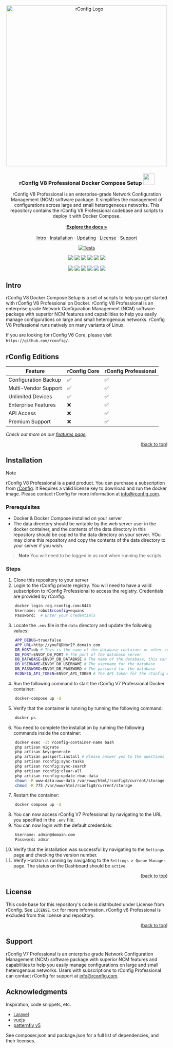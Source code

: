 <!-- References:
https://www.twilio.com/blog/get-started-docker-laravel
https://laravel-for-newbie.kejyun.com/en/advanced/scheduling/docker/
https://github.com/mohammadain/laravel-docker-cron/blob/master/Dockerfile
-->

<a name="readme-top"></a>

<!-- PROJECT LOGO -->
<br />
<div align="center">
  <a href="https://github.com/rconfig/rconfig">
    <img src="https://portal.rconfig.com/images/rconfig-logos/rConfig-logo-and-icon/rconfig_logo_and_icon_with_strapline_gradient.png" alt="rConfig Logo" width="500"/>
  </a>

  <h3 align="center">
    rConfig V8 Professional Docker Compose Setup
    <img src="https://cdn.jsdelivr.net/gh/devicons/devicon/icons/docker/docker-original.svg" width="35" height="35" />
  </h3>

  <p align="center">
    rConfig V8 Professional is an enterprise-grade Network Configuration Management (NCM) software package. It simplifies the management of configurations across large and small heterogeneous networks. This repository contains the rConfig V8 Professional codebase and scripts to deploy it with Docker Compose.
    <br /><br />
    <a href="https://docs.rconfig.com"><strong>Explore the docs »</strong></a>
    <br /><br />
    <a href="#intro">Intro</a> ·
    <a href="#setup">Installation</a> ·
    <a href="#update">Updating</a> ·
    <a href="#license">License</a> ·
    <a href="#support">Support</a>
  </p>

  <!-- Badges -->
  [![Tests](https://github.com/eliashaeussler/typo3-badges/actions/workflows/tests.yaml/badge.svg)](https://github.com/eliashaeussler/typo3-badges/actions/workflows/tests.yaml)
  <!-- Technologies -->
  <p>
    <!-- Backend & Docker -->
    <img src="https://img.shields.io/badge/-Docker-2496ED?logo=docker&logoColor=white&style=flat" />
    <img src="https://img.shields.io/badge/-PHP-777BB4?logo=php&logoColor=white&style=flat" />
    <img src="https://img.shields.io/badge/-Laravel-FF2D20?logo=laravel&logoColor=white&style=flat" />
    <img src="https://img.shields.io/badge/-Composer-2F4F4F?logo=composer&logoColor=white&style=flat" />
    <img src="https://img.shields.io/badge/-MySQL-4479A1?logo=mysql&logoColor=white&style=flat" />
    <img src="https://img.shields.io/badge/-Redis-DC382D?logo=redis&logoColor=white&style=flat" />
  </p>

  <p>
    <!-- Frontend -->
    <img src="https://img.shields.io/badge/-Vue3-4FC08D?logo=vue.js&logoColor=white&style=flat" />
    <img src="https://img.shields.io/badge/-ViteJs-6e37a0?logo=vite&logoColor=white&style=flat" />
    <img src="https://img.shields.io/badge/-PatternFly-004285?logo=patternfly&logoColor=white&style=flat" />
    <img src="https://img.shields.io/badge/-Node.js-339933?logo=node.js&logoColor=white&style=flat" />
    <img src="https://img.shields.io/badge/-npm-CB3837?logo=npm&logoColor=white&style=flat" />
    <img src="https://img.shields.io/badge/-Yarn-2C8EBB?logo=yarn&logoColor=white&style=flat" />
  </p>
</div>

<a name="intro"></a>


## Intro

rConfig V8 Docker Compose Setup is a set of scripts to help you get started with rConfig V8 Professional on Docker. rConfig V8 Professional is an enterprise grade Network Configuration Management (NCM) software package with superior NCM features and capabilities to help you easily manage configurations on large and small heterogenous networks. rConfig V8 Professional runs natively on many variants of Linux.

If you are looking for rConfig V6 Core, please visit `https://github.com/rconfig/`.

## rConfig Editions

| Feature              | rConfig Core        | rConfig Professional |
|----------------------|---------------------|----------------------|
| Configuration Backup | :white_check_mark:  | :white_check_mark:   |
| Multi-Vendor Support | :white_check_mark:  | :white_check_mark:   |
| Unlimited Devices | :white_check_mark:  | :white_check_mark:   |
| Enterprise Features  | :x:                 | :white_check_mark:   |
| API Access           | :x:                 | :white_check_mark:   |
| Premium Support      | :x:                 | :white_check_mark:   |

_Check out more on our [features page](https://www.rconfig.com/pricing#full-features)._

<p align="right">(<a href="#readme-top">back to top</a>)</p>

<!-- Installation -->

<a name="setup"></a>

## Installation
 
> [!NOTE]  
> rConfig V8 Professional is a paid product. You can purchase a subscription from [rConfig](https://www.rconfig.com/pricing). It Requires a valid license key to download and 
run the docker image. Please contact rConfig for more information at [info@rconfig.com](mailto:info@rconfig.com).

### Prerequisites

- Docker & Docker Compose installed on your server
- The data directory should be writable by the web server user in the docker container, and the contents of the data directory in this repository should be copied to the data directory on your server. YOu may clone this repository and copy the contents of the data directory to your server if you wish.

> **Note**
> You will need to be logged in as root when running the scripts.

### Steps

1. Clone this repository to your server
2. Login to the rConfig private registry. You will need to have a valid subscription to rConfig Professional to access the registry. Credentials are provided by rConfig.

```sh
    docker login reg.rconfig.com:8443
    Username: robot$rconfig+equans
    Password:  # Enter your credentials
```
 
3. Locate the `.env` file in the `data` directory and update the following values:

```sh
    APP_DEBUG=true/false
    APP_URL=http://youFQDNorIP.domain.com
    DB_HOST=db # This is the name of the database container or other server if you are using an external database
    DB_PORT=ENVOY_DB_PORT # The port of the database server
    DB_DATABASE=ENVOY_DB_DATABASE # The name of the database, this can be anything if you are creating a new database
    DB_USERNAME=ENVOY_DB_USERNAME # The username for the database
    DB_PASSWORD=ENVOY_DB_PASSWORD # The password for the database
    RCONFIG_API_TOKEN=ENVOY_API_TOKEN # The API token for the rConfig API
```

4. Run the following command to start the rConfig V7 Professional Docker container:

```sh
    docker-compose up -d
```

5. Verify that the container is running by running the following command:

```sh
    docker ps
```

6. You need to complete the installation by running the following commands inside the container:

```sh
    docker exec -it rconfig-container-name bash
    php artisan migrate
    php artisan key:generate
    php artisan passport:install # Please answer yes to the questions
    php artisan rconfig:sync-tasks
    php artisan rconfig:sync-search 
    php artisan rconfig:clear-all
    php artisan rconfig:update-rbac-data  
    chown -R www-data:www-data /var/www/html/rconfig8/current/storage
    chmod -R 775 /var/www/html/rconfig8/current/storage
```

7. Restart the container:

```sh
    docker compose up -d
```

8. You can now access rConfig V7 Professional by navigating to the URL you specified in the `.env` file.
9. You can now login with the default credentials:

```sh
    Username: admin@domain.com
    Password: admin
```

10. Verify that the installation was successful by navigating to the `Settings` page and checking the version number.
11. Verify Horizon is running by navigating to the `Settings > Queue Manager` page. The status on the Dashboard should be `active`.


<p align="right">(<a href="#readme-top">back to top</a>)</p>

<!-- LICENSE -->

<a name="license"></a>

## License

This code base for this repository's code is distributed under License from rConfig. See `LICENSE.txt` for more information. rConfig v6 Professional is excluded from this license and repository.

<p align="right">(<a href="#readme-top">back to top</a>)</p>

<!-- https://github.com/othneildrew/Best-README-Template/blob/master/README.md -->

<a name="support"></a>

## Support

rConfig V7 Professional is an enterprise grade Network Configuration Management (NCM) software package with superior NCM features and capabilities to help you easily manage configurations on large and small heterogenous networks. Users with subscriptions to rConfig Professional can contact rConfig for support at [info@rconfig.com](mailto:support@rconfig.com).

## Acknowledgments

Inspiration, code snippets, etc.

- [Laravel](https://www.laravel.com)
- [vuejs](https://vuejs.org/)
- [patternfly v5](https://www.patternfly.org/)

See composer.json and package.json for a full list of dependencies, and their licenses.
